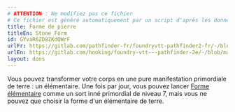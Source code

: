 ```yaml
---
# ATTENTION : Ne modifiez pas ce fichier
# Ce fichier est généré automatiquement par un script d'après les données du module Foundry VTT officiel et de sa traduction
title: Forme de pierre
titleEn: Stone Form
id: GYvaR6ZD8ZKdQWrF
urlFr: https://gitlab.com/pathfinder-fr/foundryvtt-pathfinder2-fr/-/blob/master/data/feats/GYvaR6ZD8ZKdQWrF.htm
urlEn: https://gitlab.com/hooking/foundry-vtt---pathfinder-2e/-/blob/master/packs/data/feats.db/stone-form.json
layout: dons
---
```

Vous pouvez transformer votre corps en une pure manifestation primordiale de terre : un élémentaire. Une fois par jour, vous pouvez lancer [Forme élémentaire](../sorts/forme-élémentaire.html) comme un sort inné primordial de niveau 7, mais vous ne pouvez que choisir la forme d'un élémentaire de terre.

